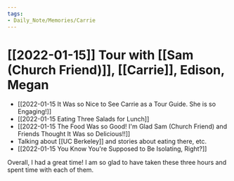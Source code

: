 ```yaml
---
tags:
- Daily_Note/Memories/Carrie
---
```


# [[2022-01-15]] Tour with [[Sam (Church Friend)]], [[Carrie]], Edison, Megan



- [[2022-01-15 It Was so Nice to See Carrie as a Tour Guide. She is so Engaging!]]
- [[2022-01-15 Eating Three Salads for Lunch]]
- [[2022-01-15 The Food Was so Good! I'm Glad Sam (Church Friend) and Friends Thought It Was so Delicious!!]]
- Talking about [[UC Berkeley]] and stories about eating there, etc.
- [[2022-01-15 You Know You're Supposed to Be Isolating, Right?]]

Overall, I had a great time! I am so glad to have taken these three hours and spent time with each of them.